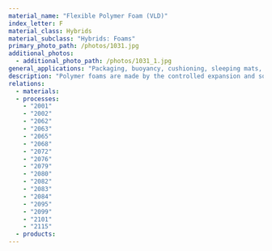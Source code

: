 ```yaml
---
material_name: "Flexible Polymer Foam (VLD)"
index_letter: F
material_class: Hybrids
material_subclass: "Hybrids: Foams"
primary_photo_path: /photos/1031.jpg
additional_photos:
  - additional_photo_path: /photos/1031_1.jpg
general_applications: "Packaging, buoyancy, cushioning, sleeping mats, soft furnishings, artificial skin, sponges, carriers for inks and..."
description: "Polymer foams are made by the controlled expansion and solidification of a liquid or melt through a blowing agent; physical, chemical or mechanical blowing agents are possible. The resulting cellular material has a lower density, stiffness and strength than the parent material, by an amount that depends on its relative density - the volume-fraction of solid in the foam. Flexible foams can be soft and compliant, the material of cushions, mattresses, and padded clothing. Most are made from polyurethane, although latex (natural rubber) and most other elastomers can be foamed."
relations:
  - materials:
  - processes:
    - "2001"
    - "2002"
    - "2062"
    - "2063"
    - "2065"
    - "2068"
    - "2072"
    - "2076"
    - "2079"
    - "2080"
    - "2082"
    - "2083"
    - "2084"
    - "2095"
    - "2099"
    - "2101"
    - "2115"
  - products:
---
```

